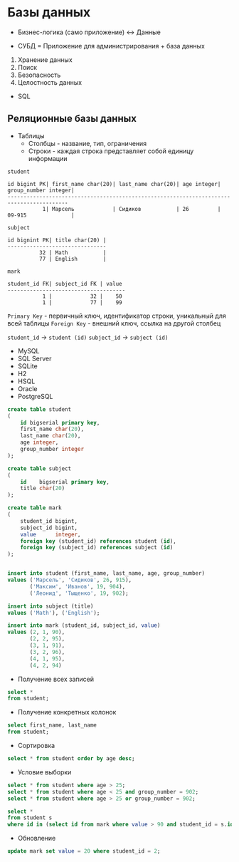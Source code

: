 # Базы данных

* Бизнес-логика (само приложение) <-> Данные

* СУБД = Приложение для администрирования + база данных

1. Хранение данных
2. Поиск
3. Безопасность
4. Целостность данных

* SQL

## Реляционные базы данных

- Таблицы
	- Столбцы - название, тип, ограничения
	- Строки - каждая строка представляет собой единицу информации

`student`

```
id bigint PK| first_name char(20)| last_name char(20)| age integer| group_number integer|
-----------------------------------------------------------------------------------------
           1| Марсель            | Сидиков           | 26         | 09-915              |
```

`subject`

```
id bignint PK| title char(20) |
-------------------------------
          32 | Math           |
          77 | English        |
```

`mark`

```
student_id FK| subject_id FK | value
-------------------------------------
           1 |            32 |    50
           1 |            77 |    99
```

`Primary Key` - первичный ключ, идентификатор строки, уникальный для всей таблицы
`Foreign Key` - внешний ключ, ссылка на другой столбец 

`student_id` -> `student (id)`
`subject_id` -> `subject (id)`

* MySQL
* SQL Server
* SQLite
* H2
* HSQL
* Oracle
* PostgreSQL

```sql
create table student 
(
	id bigserial primary key,
	first_name char(20),
	last_name char(20),
	age integer,
	group_number integer
);

create table subject
(
    id    bigserial primary key,
    title char(20)
);

create table mark
(
    student_id bigint,
    subject_id bigint,
    value      integer,
    foreign key (student_id) references student (id),
    foreign key (subject_id) references subject (id)
);


insert into student (first_name, last_name, age, group_number)
values ('Марсель', 'Сидиков', 26, 915),
       ('Максим', 'Иванов', 19, 904),
       ('Леонид', 'Тыщенко', 19, 902);

insert into subject (title)
values ('Math'), ('English');

insert into mark (student_id, subject_id, value)
values (2, 1, 90),
       (2, 2, 95),
       (3, 1, 91),
       (3, 2, 96),
       (4, 1, 95),
       (4, 2, 94)
```

* Получение всех записей

```sql
select *
from student;
```

* Получение конкретных колонок

```sql
select first_name, last_name
from student;
```

* Сортировка

```sql
select * from student order by age desc;
```

* Условие выборки

```sql
select * from student where age > 25;
select * from student where age < 25 and group_number = 902;
select * from student where age > 25 or group_number = 902;
```

```sql
select *
from student s
where id in (select id from mark where value > 90 and student_id = s.id);
```

* Обновление

```sql
update mark set value = 20 where student_id = 2;
```